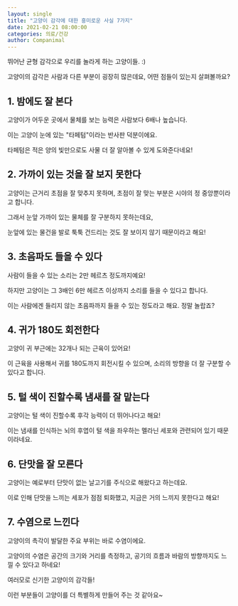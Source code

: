 ```yaml
---
layout: single
title: "고양이 감각에 대한 흥미로운 사실 7가지"
date: 2021-02-21 08:00:00
categories: 의료/건강
author: Companimal
---
```


뛰어난 균형 감각으로 우리를 놀라게 하는 고양이들. :)

고양이의 감각은 사람과 다른 부분이 굉장히 많은데요, 어떤 점들이 있는지 살펴볼까요?

## 1. 밤에도 잘 본다

고양이가 어두운 곳에서 물체를 보는 능력은 사람보다 6배나 높습니다.

이는 고양이 눈에 있는 "타페텀"이라는 반사판 덕분이에요.

타페텀은 적은 양의 빛만으로도 사물 더 잘 알아볼 수 있게 도와준다네요!

## 2. 가까이 있는 것을 잘 보지 못한다

고양이는 근거리 초점을 잘 맞추지 못하며, 초점이 잘 맞는 부분은 시야의 정 중앙뿐이라고 합니다.

그래서 눈앞 가까이 있는 물체를 잘 구분하지 못하는데요,

눈앞에 있는 물건을 발로 툭툭 건드리는 것도 잘 보이지 않기 때문이라고 해요!

## 3. 초음파도 들을 수 있다

사람이 들을 수 있는 소리는 2만 헤르츠 정도까지예요!

하지만 고양이는 그 3배인 6만 헤르츠 이상까지 소리를 들을 수 있다고 합니다.

이는 사람에겐 들리지 않는 초음파까지 들을 수 있는 정도라고 해요. 정말 놀랍죠?

## 4. 귀가 180도 회전한다

고양이 귀 부근에는 32개나 되는 근육이 있어요!

이 근육을 사용해서 귀를 180도까지 회전시킬 수 있으며, 소리의 방향을 더 잘 구분할 수 있다고 합니다.

## 5. 털 색이 진할수록 냄새를 잘 맡는다

고양이는 털 색이 진할수록 후각 능력이 더 뛰어나다고 해요!

이는 냄새를 인식하는 뇌의 후엽이 털 색을 좌우하는 멜라닌 세포와 관련되어 있기 때문이라네요.

## 6. 단맛을 잘 모른다

고양이는 예로부터 단맛이 없는 날고기를 주식으로 해왔다고 하는데요.

이로 인해 단맛을 느끼는 세포가 점점 퇴화했고, 지금은 거의 느끼지 못한다고 해요!

## 7. 수염으로 느낀다

고양이의 촉각이 발달한 주요 부위는 바로 수염이에요.

고양이의 수염은 공간의 크기와 거리를 측정하고, 공기의 흐름과 바람의 방향까지도 느낄 수 있다고 하네요!

여러모로 신기한 고양이의 감각들!

이런 부분들이 고양이를 더 특별하게 만들어 주는 것 같아요~
